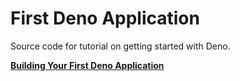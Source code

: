 # First Deno Application

Source code for tutorial on getting started with Deno.

**[Building Your First Deno Application](https://medium.com/@KevinBGreene/building-your-first-deno-application-a8ee82201a50)**
